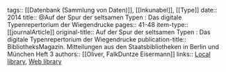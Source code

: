 tags:: [[Datenbank (Sammlung von Daten)]], [[Inkunabel]], [[Type]]
date:: 2014
title:: @Auf der Spur der seltsamen Typen : Das digitale Typenrepertorium der Wiegendrucke
pages:: 41-48
item-type:: [[journalArticle]]
original-title:: Auf der Spur der seltsamen Typen : Das digitale Typenrepertorium der Wiegendrucke
publication-title:: BibliotheksMagazin. Mitteilungen aus den Staatsbibliotheken in Berlin und München Heft 3
authors:: [[Oliver, FalkDuntze Eisermann]]
links:: [Local library](zotero://select/groups/2386895/items/VL8AEU27), [Web library](https://www.zotero.org/groups/2386895/items/VL8AEU27)
